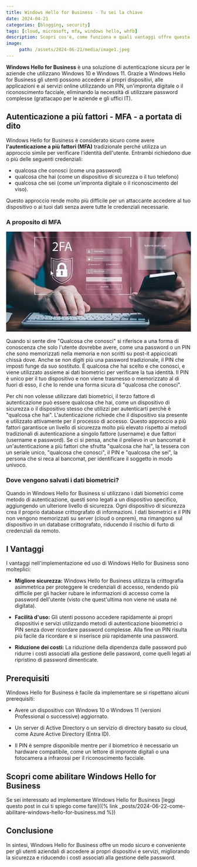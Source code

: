 ```yaml
---
title: Windows Hello for Business - Tu sei la chiave
date: 2024-04-21
categories: [blogging, security]
tags: [cloud, microsoft, mfa, windows hello, whfb] 
description: Scopri cos'è, come funziona e quali vantaggi offre questa tecnologia di autenticazione per Windows 10 e 11...
image:
     path: /assets/2024-06-21/media/image1.jpeg
---
```


**Windows Hello for Business** è una soluzione di autenticazione sicura per le aziende che utilizzano Windows 10 e Windows 11. Grazie a Windows Hello for Business gli utenti possono accedere ai propri dispositivi, alle applicazioni e ai servizi online utilizzando un PIN, un'impronta digitale o il riconoscimento facciale, eliminando la necessità di utilizzare password complesse (grattacapo per le aziende e gli uffici IT).

## Autenticazione a più fattori - MFA - a portata di dito

Windows Hello for Business è considerato sicuro come avere
**l'autenticazione a più fattori (MFA)** tradizionale perché utilizza un approccio simile per verificare l'identità dell'utente. Entrambi richiedono due o più delle seguenti credenziali:

-   qualcosa che conosci (come una password)
-   qualcosa che hai (come un dispositivo di sicurezza o il tuo
    telefono)
-   qualcosa che sei (come un'impronta digitale o il riconoscimento del
    viso).

Questo approccio rende molto più difficile per un attaccante accedere al tuo dispositivo o ai tuoi dati senza avere tutte le credenziali necessarie.

### A proposito di MFA
![MFA](/assets/2024-06-21/media/IMG_8482.jpeg)

Quando si sente dire "Qualcosa che conosci" si riferisce a una forma di conoscenza che solo l'utente dovrebbe avere, come una password o un PIN che sono memorizzati nella memoria e non scritti su post-it appiccicati chissà dove. Anche se non digiti più una password tradizionale, il PIN che imposti funge da suo sostituto. È qualcosa che hai scelto e che conosci, e viene utilizzato assieme ai dati biometrici per verificare la tua identità. Il PIN è unico per il tuo dispositivo e non viene trasmesso o memorizzato al di fuori di esso, il che lo rende una forma sicura di "qualcosa che conosci".

Per chi non volesse utilizzare dati biometrici, il terzo fattore di autenticazione può essere qualcosa che hai, come un dispositivo di sicurezza o il dispositivo stesso che utilizzi per autenticarti perchè è "qualcosa che hai". L'autenticazione richiede che il dispositivo sia presente e utilizzato attivamente per il processo di accesso. Questo approccio a più fattori garantisce un livello di sicurezza molto più elevato rispetto ai metodi tradizionali di autenticazione a singolo fattore (username) e due fattori (username e password). Se ci si pensa, anche il prelievo in un bancomat è un'autenticazione a più fattori che sfrutta "qualcosa che hai", la tessera con un seriale unico, "qualcosa che conosci", il PIN e "qualcosa che sei", la persona che si reca al bancomat, per identificare il soggetto in modo univoco.

### Dove vengono salvati i dati biometrici?
Quando in Windows Hello for Business si utilizzano i dati biometrici come metodo di autenticazione, questi sono legati a un dispositivo specifico, aggiungendo un ulteriore livello di sicurezza. Ogni dispositivo di sicurezza crea il proprio database crittografato di informazioni. I dati biometrici e il PIN non vengono memorizzati su server (cloud o onprem), ma rimangono sul dispositivo in un database crittografato, riducendo il rischio di furto di credenziali da remoto.

## I Vantaggi

I vantaggi nell'implementazione ed uso di Windows Hello for Business
sono molteplici:

-   **Migliore sicurezza:** Windows Hello for Business utilizza la
    crittografia asimmetrica per proteggere le credenziali di accesso,
    rendendo più difficile per gli hacker rubare le informazioni di
    accesso come la password dell'utente (visto che quest'ultima non
    viene né usata né digitata).

-   **Facilità d'uso:** Gli utenti possono accedere rapidamente ai propri dispositivi e servizi utilizzando metodi di autenticazione bioometrici o PIN senza dover ricordare password complesse. Alla fine un PIN risulta più facile da ricordare e si inserisce più rapidamente una password.

-   **Riduzione dei costi:** La riduzione della dipendenza dalle password può ridurre i costi associati alla gestione delle password, come quelli legati al ripristino di password dimenticate.

## Prerequisiti

Windows Hello for Business è facile da implementare se si rispettano
alcuni prerequisiti:

-   Avere un dispositivo con Windows 10 o Windows 11 (versioni
    Professional o successive) aggiornato.

-   Un server di Active Directory o un servizio di directory basato su
    cloud, come Azure Active Directory (Entra ID).

-   Il PIN è sempre disponibile mentre per il biometrico è necessario un
    hardware compatibile, come un lettore di impronte digitali o una
    fotocamera a infrarossi per il riconoscimento facciale.

## Scopri come abilitare Windows Hello for Business
Se sei interessato ad implementare Windows Hello for Business [leggi questo post in cui ti spiego come fare]({% link _posts/2024-06-22-come-abilitare-windows-hello-for-business.md %})

## Conclusione

In sintesi, Windows Hello for Business offre un modo sicuro e conveniente per gli utenti aziendali di accedere ai propri dispositivi e servizi, migliorando la sicurezza e riducendo i costi associati alla gestione delle password.
